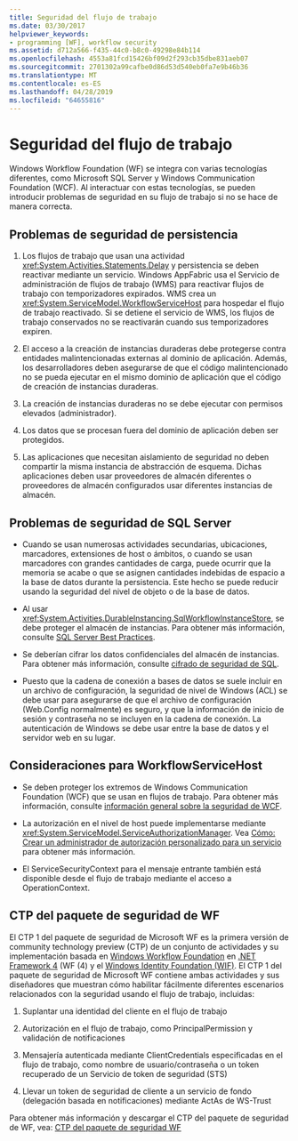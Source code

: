 ```yaml
---
title: Seguridad del flujo de trabajo
ms.date: 03/30/2017
helpviewer_keywords:
- programming [WF], workflow security
ms.assetid: d712a566-f435-44c0-b8c0-49298e84b114
ms.openlocfilehash: 4553a81fcd15426bf09d2f293cb35dbe831aeb07
ms.sourcegitcommit: 2701302a99cafbe0d86d53d540eb0fa7e9b46b36
ms.translationtype: MT
ms.contentlocale: es-ES
ms.lasthandoff: 04/28/2019
ms.locfileid: "64655816"
---
```

# <a name="workflow-security"></a>Seguridad del flujo de trabajo
Windows Workflow Foundation (WF) se integra con varias tecnologías diferentes, como Microsoft SQL Server y Windows Communication Foundation (WCF). Al interactuar con estas tecnologías, se pueden introducir problemas de seguridad en su flujo de trabajo si no se hace de manera correcta.

## <a name="persistence-security-concerns"></a>Problemas de seguridad de persistencia

1. Los flujos de trabajo que usan una actividad <xref:System.Activities.Statements.Delay> y persistencia se deben reactivar mediante un servicio. Windows AppFabric usa el Servicio de administración de flujos de trabajo (WMS) para reactivar flujos de trabajo con temporizadores expirados. WMS crea un <xref:System.ServiceModel.WorkflowServiceHost> para hospedar el flujo de trabajo reactivado. Si se detiene el servicio de WMS, los flujos de trabajo conservados no se reactivarán cuando sus temporizadores expiren.

2. El acceso a la creación de instancias duraderas debe protegerse contra entidades malintencionadas externas al dominio de aplicación. Además, los desarrolladores deben asegurarse de que el código malintencionado no se pueda ejecutar en el mismo dominio de aplicación que el código de creación de instancias duraderas.

3. La creación de instancias duraderas no se debe ejecutar con permisos elevados (administrador).

4. Los datos que se procesan fuera del dominio de aplicación deben ser protegidos.

5. Las aplicaciones que necesitan aislamiento de seguridad no deben compartir la misma instancia de abstracción de esquema. Dichas aplicaciones deben usar proveedores de almacén diferentes o proveedores de almacén configurados usar diferentes instancias de almacén.

## <a name="sql-server-security-concerns"></a>Problemas de seguridad de SQL Server

- Cuando se usan numerosas actividades secundarias, ubicaciones, marcadores, extensiones de host o ámbitos, o cuando se usan marcadores con grandes cantidades de carga, puede ocurrir que la memoria se acabe o que se asignen cantidades indebidas de espacio a la base de datos durante la persistencia. Este hecho se puede reducir usando la seguridad del nivel de objeto o de la base de datos.

- Al usar <xref:System.Activities.DurableInstancing.SqlWorkflowInstanceStore>, se debe proteger el almacén de instancias. Para obtener más información, consulte [SQL Server Best Practices](https://go.microsoft.com/fwlink/?LinkId=164972).

- Se deberían cifrar los datos confidenciales del almacén de instancias. Para obtener más información, consulte [cifrado de seguridad de SQL](https://go.microsoft.com/fwlink/?LinkId=164976).

- Puesto que la cadena de conexión a bases de datos se suele incluir en un archivo de configuración, la seguridad de nivel de Windows (ACL) se debe usar para asegurarse de que el archivo de configuración (Web.Config normalmente) es seguro, y que la información de inicio de sesión y contraseña no se incluyen en la cadena de conexión. La autenticación de Windows se debe usar entre la base de datos y el servidor web en su lugar.

## <a name="considerations-for-workflowservicehost"></a>Consideraciones para WorkflowServiceHost

- Se deben proteger los extremos de Windows Communication Foundation (WCF) que se usan en flujos de trabajo. Para obtener más información, consulte [información general sobre la seguridad de WCF](https://go.microsoft.com/fwlink/?LinkID=164975).

- La autorización en el nivel de host puede implementarse mediante <xref:System.ServiceModel.ServiceAuthorizationManager>. Vea [Cómo: Crear un administrador de autorización personalizado para un servicio](https://go.microsoft.com/fwlink/?LinkId=192228) para obtener más información.

- El ServiceSecurityContext para el mensaje entrante también está disponible desde el flujo de trabajo mediante el acceso a OperationContext.

## <a name="wf-security-pack-ctp"></a>CTP del paquete de seguridad de WF
 El CTP 1 del paquete de seguridad de Microsoft WF es la primera versión de community technology preview (CTP) de un conjunto de actividades y su implementación basada en [Windows Workflow Foundation](index.md) en [.NET Framework 4](https://docs.microsoft.com/previous-versions/dotnet/netframework-4.0/w0x726c2(v=vs.100)) (WF (4) y el [Windows Identity Foundation (WIF)](../security/index.md).  El CTP 1 del paquete de seguridad de Microsoft WF contiene ambas actividades y sus diseñadores que muestran cómo habilitar fácilmente diferentes escenarios relacionados con la seguridad usando el flujo de trabajo, incluidas:

1. Suplantar una identidad del cliente en el flujo de trabajo

2. Autorización en el flujo de trabajo, como PrincipalPermission y validación de notificaciones

3. Mensajería autenticada mediante ClientCredentials especificadas en el flujo de trabajo, como nombre de usuario/contraseña o un token recuperado de un Servicio de token de seguridad (STS)

4. Llevar un token de seguridad de cliente a un servicio de fondo (delegación basada en notificaciones) mediante ActAs de WS-Trust

Para obtener más información y descargar el CTP del paquete de seguridad de WF, vea: [CTP del paquete de seguridad WF](https://archive.codeplex.com/?p=wf)
